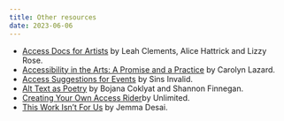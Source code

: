 ```yaml
---
title: Other resources
date: 2023-06-06
---
```

- [Access Docs for Artists](https://www.accessdocsforartists.com/) by Leah Clements, Alice Hattrick and Lizzy Rose.
- [Accessibility in the Arts: A Promise and a Practice](https://promiseandpractice.art/) by Carolyn Lazard.
- [Access Suggestions for Events](https://www.sinsinvalid.org/blog/access-suggestions-for-a-public-event) by Sins Invalid.
- [Alt Text as Poetry](https://alt-text-as-poetry.net/#book) by Bojana Coklyat and Shannon Finnegan.
- [Creating Your Own Access Rider](https://weareunlimited.org.uk/resource/creating-your-own-access-rider/)by Unlimited.  
- [This Work Isn’t For Us](https://docs.google.com/document/d/1HGBSsBsERxSaD1t0Oq_9acqAqiAPPLekBxaJ8tk-Njw/edit) by Jemma Desai.   

